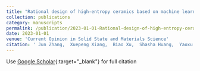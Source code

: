 ```yaml
---
title: "Rational design of high-entropy ceramics based on machine learning – A critical review"
collection: publications
category: manuscripts
permalink: /publication/2023-01-01-Rational-design-of-high-entropy-ceramics-based-on-machine-learning-A-critical-review
date: 2023-01-01
venue: 'Current Opinion in Solid State and Materials Science'
citation: ' Jun Zhang,  Xuepeng Xiang,  Biao Xu,  Shasha Huang,  Yaoxu Xiong,  Shihua Ma,  Haijun Fu,  Yi Ma,  Hongyu Chen,  Zhenggang Wu,  Shijun Zhao, &quot;Rational design of high-entropy ceramics based on machine learning – A critical review.&quot; Current Opinion in Solid State and Materials Science, 2023.'
---
```

Use [Google Scholar](https://scholar.google.com/scholar?q=Rational+design+of+high+entropy+ceramics+based+on+machine+learning+–+A+critical+review){:target="_blank"} for full citation